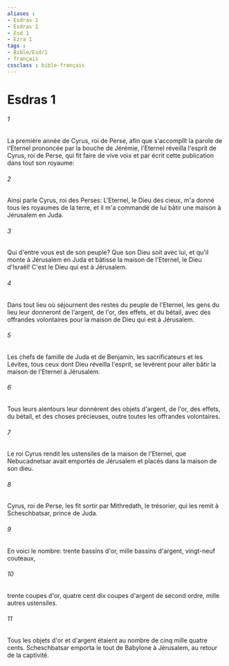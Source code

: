 ```yaml
---
aliases : 
- Esdras 1
- Esdras 1
- Esd 1
- Ezra 1
tags : 
- Bible/Esd/1
- français
cssclass : bible-français
---
```


# Esdras 1

###### 1
La première année de Cyrus, roi de Perse, afin que s'accomplît la parole de l'Eternel prononcée par la bouche de Jérémie, l'Eternel réveilla l'esprit de Cyrus, roi de Perse, qui fit faire de vive voix et par écrit cette publication dans tout son royaume:
###### 2
Ainsi parle Cyrus, roi des Perses: L'Eternel, le Dieu des cieux, m'a donné tous les royaumes de la terre, et il m'a commandé de lui bâtir une maison à Jérusalem en Juda.
###### 3
Qui d'entre vous est de son peuple? Que son Dieu soit avec lui, et qu'il monte à Jérusalem en Juda et bâtisse la maison de l'Eternel, le Dieu d'Israël! C'est le Dieu qui est à Jérusalem.
###### 4
Dans tout lieu où séjournent des restes du peuple de l'Eternel, les gens du lieu leur donneront de l'argent, de l'or, des effets, et du bétail, avec des offrandes volontaires pour la maison de Dieu qui est à Jérusalem.
###### 5
Les chefs de famille de Juda et de Benjamin, les sacrificateurs et les Lévites, tous ceux dont Dieu réveilla l'esprit, se levèrent pour aller bâtir la maison de l'Eternel à Jérusalem.
###### 6
Tous leurs alentours leur donnèrent des objets d'argent, de l'or, des effets, du bétail, et des choses précieuses, outre toutes les offrandes volontaires.
###### 7
Le roi Cyrus rendit les ustensiles de la maison de l'Eternel, que Nebucadnetsar avait emportés de Jérusalem et placés dans la maison de son dieu.
###### 8
Cyrus, roi de Perse, les fit sortir par Mithredath, le trésorier, qui les remit à Scheschbatsar, prince de Juda.
###### 9
En voici le nombre: trente bassins d'or, mille bassins d'argent, vingt-neuf couteaux,
###### 10
trente coupes d'or, quatre cent dix coupes d'argent de second ordre, mille autres ustensiles.
###### 11
Tous les objets d'or et d'argent étaient au nombre de cinq mille quatre cents. Scheschbatsar emporta le tout de Babylone à Jérusalem, au retour de la captivité.
